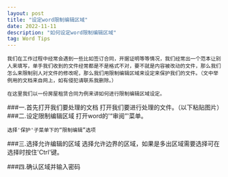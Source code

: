 ```yaml
---
layout: post
title: "设定word限制编辑区域"
date: 2022-11-11
description: "如何设定word限制编辑区域"
tag: Word Tips
---
```


    我们在工作过程中经常会遇到一些比如签订合同，开据证明等等情况，我们经常出一个范本让别人来填写，单手我们收到的文件经常都是不是格式不对，要不就是内容被改动的文件，那么我们怎么来限制别人对文件的修改呢，那么我们用限制编辑区域来设定来保护我们的文件。（文中举例用的文档来自网上，如有侵犯请联系我删除。）

    在这里我们以一份房屋租赁合同为例来讲如何进行限制编辑区域设定。
###一.首先打开我们要处理的文档
    打开我们要进行处理的文件。（以下粘贴图片）
###二.设定限制编辑区域
    打开word的'“审阅”'菜单。

    选择'保护'子菜单下的“限制编辑”选项
  
###三.选择允许编辑的区域
    选择允许边界的区域，如果是多出区域需要选择可在选择时按住'Ctrl'键。

###四.确认区域并输入密码
